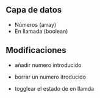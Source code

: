 ## Capa de datos

- Números (array)
- En llamada (boolean)

## Modificaciones

- añadir numero introducido
- borrar un numero itroducido

- togglear el estado de en llamda
